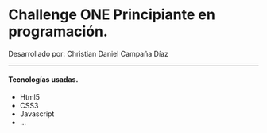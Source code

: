 <h1>Challenge ONE Principiante en programación.</h1>
<p>Desarrollado por: Christian Daniel Campaña Díaz</p>
<hr>
<h4>Tecnologías usadas.</h4>
<ul>
    <li>Html5</li>
    <li>CSS3</li>
    <li>Javascript</li>
    <li>...</li>
</ul>